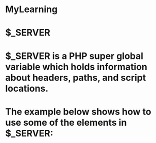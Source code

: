# MyLearning

# $_SERVER
# $_SERVER is a PHP super global variable which holds information about headers, paths, and script locations.
# The example below shows how to use some of the elements in $_SERVER: